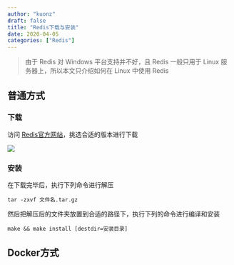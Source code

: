 ```yaml
---
author: "kuonz"
draft: false
title: "Redis下载与安装"
date: 2020-04-05
categories: ["Redis"]
---
```


> 由于 Redis 对 Windows 平台支持并不好，且 Redis 一般只用于 Linux 服务器上，所以本文只介绍如何在 Linux 中使用 Redis

## 普通方式

### 下载

访问 [Redis官方网站](https://redis.io/download)，挑选合适的版本进行下载

![](/02-Redis下载与安装-images/image-20200322153536217.png)

### 安装

在下载完毕后，执行下列命令进行解压

```shell
tar -zxvf 文件名.tar.gz
```

然后把解压后的文件夹放置到合适的路径下，执行下列的命令进行编译和安装

```shell
make && make install [destdir=安装目录]
```



## Docker方式
